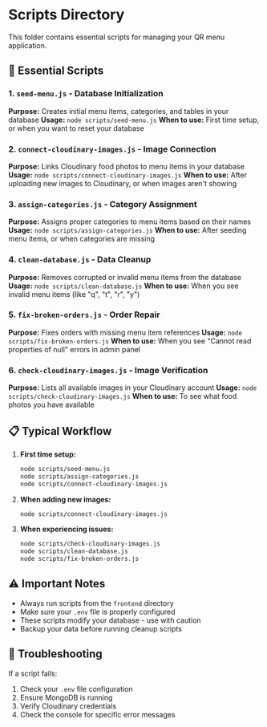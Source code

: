 # Scripts Directory

This folder contains essential scripts for managing your QR menu application.

## 🚀 Essential Scripts

### 1. `seed-menu.js` - Database Initialization
**Purpose:** Creates initial menu items, categories, and tables in your database
**Usage:** `node scripts/seed-menu.js`
**When to use:** First time setup, or when you want to reset your database

### 2. `connect-cloudinary-images.js` - Image Connection
**Purpose:** Links Cloudinary food photos to menu items in your database
**Usage:** `node scripts/connect-cloudinary-images.js`
**When to use:** After uploading new images to Cloudinary, or when images aren't showing

### 3. `assign-categories.js` - Category Assignment
**Purpose:** Assigns proper categories to menu items based on their names
**Usage:** `node scripts/assign-categories.js`
**When to use:** After seeding menu items, or when categories are missing

### 4. `clean-database.js` - Data Cleanup
**Purpose:** Removes corrupted or invalid menu items from the database
**Usage:** `node scripts/clean-database.js`
**When to use:** When you see invalid menu items (like "q", "t", "r", "y")

### 5. `fix-broken-orders.js` - Order Repair
**Purpose:** Fixes orders with missing menu item references
**Usage:** `node scripts/fix-broken-orders.js`
**When to use:** When you see "Cannot read properties of null" errors in admin panel

### 6. `check-cloudinary-images.js` - Image Verification
**Purpose:** Lists all available images in your Cloudinary account
**Usage:** `node scripts/check-cloudinary-images.js`
**When to use:** To see what food photos you have available

## 📋 Typical Workflow

1. **First time setup:**
   ```bash
   node scripts/seed-menu.js
   node scripts/assign-categories.js
   node scripts/connect-cloudinary-images.js
   ```

2. **When adding new images:**
   ```bash
   node scripts/connect-cloudinary-images.js
   ```

3. **When experiencing issues:**
   ```bash
   node scripts/check-cloudinary-images.js
   node scripts/clean-database.js
   node scripts/fix-broken-orders.js
   ```

## ⚠️ Important Notes

- Always run scripts from the `frontend` directory
- Make sure your `.env` file is properly configured
- These scripts modify your database - use with caution
- Backup your data before running cleanup scripts

## 🔧 Troubleshooting

If a script fails:
1. Check your `.env` file configuration
2. Ensure MongoDB is running
3. Verify Cloudinary credentials
4. Check the console for specific error messages 